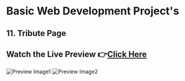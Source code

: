 # Basic Web Development Project's

## 11. Tribute Page

## Watch the Live Preview 👉[Click Here]()
![Preview Image1](https://github.com/SorcererChiragsingh/Web-Development-Projects/blob/main/11-Tribute%20Page/images/Preview1.png)
![Preview Image2](https://github.com/SorcererChiragsingh/Web-Development-Projects/blob/main/11-Tribute%20Page/images/Preview2.png)

